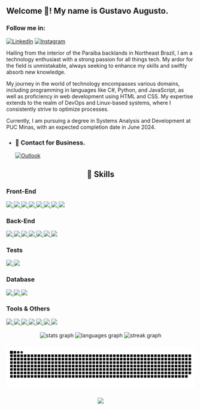 ## Welcome 👋! My name is Gustavo Augusto.

### Follow me in:
[![LinkedIn](https://img.shields.io/badge/linkedin-%230077B5.svg?style=for-the-badge&logo=linkedin&logoColor=white)](https://www.linkedin.com/in/gustavoaugustof/)
[![Instagram](https://img.shields.io/badge/Instagram-%23E4405F.svg?style=for-the-badge&logo=Instagram&logoColor=white)](https://www.instagram.com/ferrgusttavo/)

Hailing from the interior of the Paraíba backlands in Northeast Brazil, I am a technology enthusiast with a strong passion for all things tech. My ardor for the field is unmistakable, always seeking to enhance my skills and swiftly absorb new knowledge.

My journey in the world of technology encompasses various domains, including programming in languages like C#, Python, and JavaScript, as well as proficiency in web development using HTML and CSS. My expertise extends to the realm of DevOps and Linux-based systems, where I consistently strive to optimize processes.

Currently, I am pursuing a degree in Systems Analysis and Development at PUC Minas, with an expected completion date in June 2024.

- ### 📧 Contact for Business.
  [![Outlook](https://img.shields.io/badge/Microsoft_Outlook-0078D4?style=for-the-badge&logo=microsoft-outlook&logoColor=white)](mailto:gustavo.augusto.f@outlook.com)

<h2 style="text-align: center;">🚀 Skills</h2>

<div>
  <h3>Front-End</h3>
    <a href="https://html.spec.whatwg.org/">
      <img src="https://skillicons.dev/icons?i=html" />
    </a>
    <a href="https://www.w3.org/Style/CSS/Overview.en.html">
      <img src="https://skillicons.dev/icons?i=css" />
    </a>
    <a href="https://www.javascript.com/">
    <img src="https://skillicons.dev/icons?i=javascript" />
    </a>
    <a href="https://react.dev/">
      <img src="https://skillicons.dev/icons?i=react" />
    </a>
    <a href="https://nextjs.org/">
      <img src="https://skillicons.dev/icons?i=nextjs" />
    </a>
    <a href="https://vitejs.dev/">
      <img src="https://skillicons.dev/icons?i=vite" />
    </a>
    <a href="https://styled-components.com/">
      <img src="https://skillicons.dev/icons?i=styledcomponents" />
    </a>
    <a href="https://tailwindcss.com/">
      <img src="https://skillicons.dev/icons?i=tailwind" />
    </a>
  <h3>Back-End</h3>
  <a href="https://learn.microsoft.com/en-us/dotnet/csharp/">
    <img src="https://skillicons.dev/icons?i=cs" />
  </a>
  <a href="https://learn.microsoft.com/en-us/dotnet/">
    <img src="https://skillicons.dev/icons?i=dotnet" />
  </a>
  <a href="https://nodejs.org/en">
    <img src="https://skillicons.dev/icons?i=nodejs" />
  </a>
  <a href="https://www.typescriptlang.org/">
    <img src="https://skillicons.dev/icons?i=typescript" />
  </a>
  <a href="https://nestjs.com/">
    <img src="https://skillicons.dev/icons?i=nestjs" />
  </a>
  <a href="https://expressjs.com/">
    <img src="https://skillicons.dev/icons?i=express" />
  </a>
  <a href="https://www.prisma.io/">
    <img src="https://skillicons.dev/icons?i=prisma" />
  </a>
  <h3>Tests</h3>
  <a href="https://vitest.dev/">
    <img src="https://skillicons.dev/icons?i=vitest" />
  </a>
  <a href="https://jestjs.io/">
    <img src="https://skillicons.dev/icons?i=jest" />
  </a>
  <h3>Database</h3>
  <a href="https://www.mysql.com/">
    <img src="https://skillicons.dev/icons?i=mysql" />
  </a>
  <a href="https://www.postgresql.org/">
    <img src="https://skillicons.dev/icons?i=postgres" />
  </a>
  <a href="https://www.mongodb.com">
    <img src="https://skillicons.dev/icons?i=mongodb" />
  </a>
  <h3>Tools & Others</h3>
  <a href="https://code.visualstudio.com/">
    <img src="https://skillicons.dev/icons?i=vscode" />
  </a>
  <a href="https://visualstudio.microsoft.com/">
    <img src="https://skillicons.dev/icons?i=visualstudio" />
  </a>
    <a href="https://git-scm.com/">
    <img src="https://skillicons.dev/icons?i=git" />
  </a>
  <a href="https://docs.docker.com/">
    <img src="https://skillicons.dev/icons?i=docker" />
  </a>
  <a href="https://www.postman.com/">
    <img src="https://skillicons.dev/icons?i=postman" />
  </a>
  <a href="https://www.figma.com/">
    <img src="https://skillicons.dev/icons?i=figma" />
  </a>
  <a href="https://www.notion.so/pt-br">
    <img src="https://skillicons.dev/icons?i=notion" />
  </a>
</div>

<br>

<div align="center">
  <img src="https://github-readme-stats.vercel.app/api?username=FerrGusttavo&hide_title=true&hide_rank=false&show_icons=true&include_all_commits=true&count_private=true&disable_animations=false&theme=dark&locale=en&hide_border=false&order=1" height="150" alt="stats graph"  />
  <img src="https://github-readme-stats.vercel.app/api/top-langs?username=FerrGusttavo&locale=en&hide_title=false&layout=compact&card_width=320&langs_count=5&theme=dark&hide_border=true&order=2" height="150" alt="languages graph"  />
  <img src="https://streak-stats.demolab.com?user=FerrGusttavo&locale=en&mode=daily&theme=dark&hide_border=false&border_radius=5&order=3" height="150" alt="streak graph"  />
</div>

###

<img src="https://raw.githubusercontent.com/FerrGusttavo/FerrGusttavo/output/snake.svg" alt="Snake animation" />

###

<div align="center">
  <img src="https://profile-counter.glitch.me/FerrGusttavo/count.svg?"  />
</div>

###
